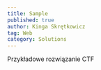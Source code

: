 ```yaml
---
title: Sample
published: true
author: Kinga Skrętkowicz
tag: Web
category: Solutions
---
```


Przykładowe rozwiązanie CTF